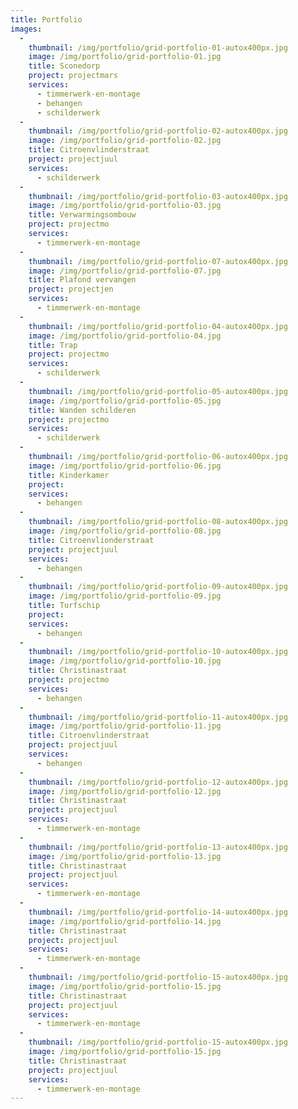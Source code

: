 ```yaml
---
title: Portfolio
images:
  -
    thumbnail: /img/portfolio/grid-portfolio-01-autox400px.jpg
    image: /img/portfolio/grid-portfolio-01.jpg
    title: Sconedorp
    project: projectmars
    services:
      - timmerwerk-en-montage
      - behangen
      - schilderwerk
  -
    thumbnail: /img/portfolio/grid-portfolio-02-autox400px.jpg
    image: /img/portfolio/grid-portfolio-02.jpg
    title: Citroenvlinderstraat
    project: projectjuul
    services:
      - schilderwerk
  -
    thumbnail: /img/portfolio/grid-portfolio-03-autox400px.jpg
    image: /img/portfolio/grid-portfolio-03.jpg
    title: Verwarmingsombouw
    project: projectmo
    services:
      - timmerwerk-en-montage
  -
    thumbnail: /img/portfolio/grid-portfolio-07-autox400px.jpg
    image: /img/portfolio/grid-portfolio-07.jpg
    title: Plafond vervangen
    project: projectjen
    services:
      - timmerwerk-en-montage
  -
    thumbnail: /img/portfolio/grid-portfolio-04-autox400px.jpg
    image: /img/portfolio/grid-portfolio-04.jpg
    title: Trap
    project: projectmo
    services:
      - schilderwerk
  -
    thumbnail: /img/portfolio/grid-portfolio-05-autox400px.jpg
    image: /img/portfolio/grid-portfolio-05.jpg
    title: Wanden schilderen
    project: projectmo
    services:
      - schilderwerk
  -
    thumbnail: /img/portfolio/grid-portfolio-06-autox400px.jpg
    image: /img/portfolio/grid-portfolio-06.jpg
    title: Kinderkamer
    project: 
    services:
      - behangen
  -
    thumbnail: /img/portfolio/grid-portfolio-08-autox400px.jpg
    image: /img/portfolio/grid-portfolio-08.jpg
    title: Citroenvlionderstraat
    project: projectjuul
    services:
      - behangen
  -
    thumbnail: /img/portfolio/grid-portfolio-09-autox400px.jpg
    image: /img/portfolio/grid-portfolio-09.jpg
    title: Turfschip
    project: 
    services:
      - behangen
  -
    thumbnail: /img/portfolio/grid-portfolio-10-autox400px.jpg
    image: /img/portfolio/grid-portfolio-10.jpg
    title: Christinastraat
    project: projectmo
    services:
      - behangen
  -
    thumbnail: /img/portfolio/grid-portfolio-11-autox400px.jpg
    image: /img/portfolio/grid-portfolio-11.jpg
    title: Citroenvlinderstraat
    project: projectjuul
    services:
      - behangen
  -
    thumbnail: /img/portfolio/grid-portfolio-12-autox400px.jpg
    image: /img/portfolio/grid-portfolio-12.jpg
    title: Christinastraat
    project: projectjuul
    services:
      - timmerwerk-en-montage
  -
    thumbnail: /img/portfolio/grid-portfolio-13-autox400px.jpg
    image: /img/portfolio/grid-portfolio-13.jpg
    title: Christinastraat
    project: projectjuul
    services:
      - timmerwerk-en-montage
  -
    thumbnail: /img/portfolio/grid-portfolio-14-autox400px.jpg
    image: /img/portfolio/grid-portfolio-14.jpg
    title: Christinastraat
    project: projectjuul
    services:
      - timmerwerk-en-montage
  -
    thumbnail: /img/portfolio/grid-portfolio-15-autox400px.jpg
    image: /img/portfolio/grid-portfolio-15.jpg
    title: Christinastraat
    project: projectjuul
    services:
      - timmerwerk-en-montage
  -
    thumbnail: /img/portfolio/grid-portfolio-15-autox400px.jpg
    image: /img/portfolio/grid-portfolio-15.jpg
    title: Christinastraat
    project: projectjuul
    services:
      - timmerwerk-en-montage
---
```

